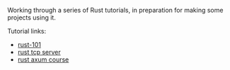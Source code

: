 Working through a series of Rust tutorials, in preparation for making some projects using it. 

Tutorial links:
- [rust-101](https://www.ralfj.de/projects/rust-101/main.html)
- [rust tcp server](https://www.youtube.com/watch?v=JiuouCJQzSQ)
- [rust axum course](https://www.youtube.com/watch?v=XZtlD_m59sM)
